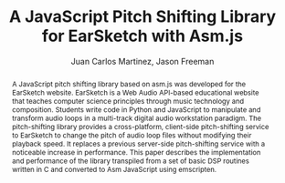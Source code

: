--- 
  title: "A JavaScript Pitch Shifting Library for EarSketch with Asm.js" 
  abstract: "A JavaScript pitch shifting library based on asm.js was developed for the EarSketch website. EarSketch is a Web Audio API-based educational website that teaches computer science principles through music technology and composition. Students write code in Python and JavaScript to manipulate and transform audio loops in a multi-track digital audio workstation paradigm. The pitch-shifting library provides a cross-platform, client-side pitch-shifting service to EarSketch to change the pitch of audio loop files without modifying their playback speed. It replaces a previous server-side pitch-shifting service with a noticeable increase in performance. This paper describes the implementation and performance of the library transpiled from a set of basic DSP routines written in C and converted to Asm JavaScript using emscripten." 
  address: "Atlanta, Georgia" 
  author: "Juan Carlos Martinez, Jason Freeman" 
  booktitle: "Proceedings of the International Web Audio Conference" 
  editor: "Jason Freeman, Alexander Lerch, Matthew Paradis" 
  month: "Proceedings of the International Web Audio Conference"
  pages: "0--2" 
  publisher: "Georgia Tech" 
  series: "WAC '16"
  type: "Paper"  
  year: "2016" 
  id: "2016_57" 
  tags: year2016
  media: none 
  pdflink: /_data/papers/pdf/2016/2016_57.pdf
  ISSN: 2663-5844
---